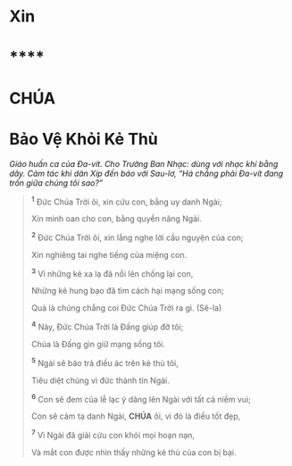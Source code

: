 # Xin

# \*\*\*\*

# CHÚA

# Bảo Vệ Khỏi Kẻ Thù

_Giáo huấn ca của Đa-vít. Cho Trưởng Ban Nhạc: dùng với nhạc khí bằng dây. Cảm tác khi dân Xíp đến báo với Sau-lơ, “Há chẳng phải Đa-vít đang trốn giữa chúng tôi sao?”_

> <sup><b>1</b></sup> Đức Chúa Trời ôi, xin cứu con, bằng uy danh Ngài;
>
> Xin minh oan cho con, bằng quyền năng Ngài.
>
> <sup><b>2</b></sup> Đức Chúa Trời ôi, xin lắng nghe lời cầu nguyện của con;
>
> Xin nghiêng tai nghe tiếng của miệng con.
>
> <sup><b>3</b></sup> Vì những kẻ xa lạ đã nổi lên chống lại con,
>
> Những kẻ hung bạo đã tìm cách hại mạng sống con;
>
> Quả là chúng chẳng coi Đức Chúa Trời ra gì. (Sê-la)
>
> <sup><b>4</b></sup> Này, Đức Chúa Trời là Đấng giúp đỡ tôi;
>
> Chúa là Đấng gìn giữ mạng sống tôi.
>
> <sup><b>5</b></sup> Ngài sẽ báo trả điều ác trên kẻ thù tôi,
>
> Tiêu diệt chúng vì đức thành tín Ngài.
>
> <sup><b>6</b></sup> Con sẽ đem của lễ lạc ý dâng lên Ngài với tất cả niềm vui;
>
> Con sẽ cảm tạ danh Ngài, **CHÚA** ôi, vì đó là điều tốt đẹp,
>
> <sup><b>7</b></sup> Vì Ngài đã giải cứu con khỏi mọi hoạn nạn,
>
> Và mắt con được nhìn thấy những kẻ thù của con bị bại.
